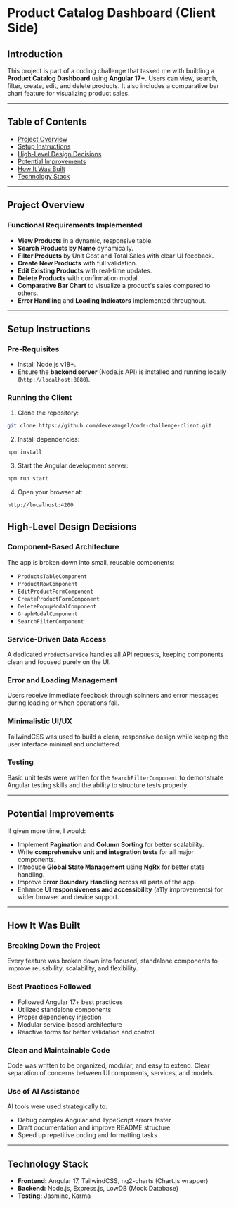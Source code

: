 # Product Catalog Dashboard (Client Side)

## Introduction

This project is part of a coding challenge that tasked me with building a **Product Catalog Dashboard** using **Angular 17+**. Users can view, search, filter, create, edit, and delete products. It also includes a comparative bar chart feature for visualizing product sales.

---

## Table of Contents

- [Project Overview](#project-overview)
- [Setup Instructions](#setup-instructions)
- [High-Level Design Decisions](#high-level-design-decisions)
- [Potential Improvements](#potential-improvements)
- [How It Was Built](#how-it-was-built)
- [Technology Stack](#technology-stack)

---

## Project Overview

### Functional Requirements Implemented

- **View Products** in a dynamic, responsive table.
- **Search Products by Name** dynamically.
- **Filter Products** by Unit Cost and Total Sales with clear UI feedback.
- **Create New Products** with full validation.
- **Edit Existing Products** with real-time updates.
- **Delete Products** with confirmation modal.
- **Comparative Bar Chart** to visualize a product's sales compared to others.
- **Error Handling** and **Loading Indicators** implemented throughout.

---

## Setup Instructions

### Pre-Requisites

- Install Node.js v18+.
- Ensure the **backend server** (Node.js API) is installed and running locally (`http://localhost:8080`).

### Running the Client

1. Clone the repository:

```bash
git clone https://github.com/devevangel/code-challenge-client.git
```

2. Install dependencies:

```bash
npm install
```

3. Start the Angular development server:

```bash
npm run start
```

4. Open your browser at:

```bash
http://localhost:4200
```

## High-Level Design Decisions

### Component-Based Architecture

The app is broken down into small, reusable components:

- `ProductsTableComponent`
- `ProductRowComponent`
- `EditProductFormComponent`
- `CreateProductFormComponent`
- `DeletePopupModalComponent`
- `GraphModalComponent`
- `SearchFilterComponent`

### Service-Driven Data Access

A dedicated `ProductService` handles all API requests, keeping components clean and focused purely on the UI.

### Error and Loading Management

Users receive immediate feedback through spinners and error messages during loading or when operations fail.

### Minimalistic UI/UX

TailwindCSS was used to build a clean, responsive design while keeping the user interface minimal and uncluttered.

### Testing

Basic unit tests were written for the `SearchFilterComponent` to demonstrate Angular testing skills and the ability to structure tests properly.

---

## Potential Improvements

If given more time, I would:

- Implement **Pagination** and **Column Sorting** for better scalability.
- Write **comprehensive unit and integration tests** for all major components.
- Introduce **Global State Management** using **NgRx** for better state handling.
- Improve **Error Boundary Handling** across all parts of the app.
- Enhance **UI responsiveness and accessibility** (a11y improvements) for wider browser and device support.

---

## How It Was Built

### Breaking Down the Project

Every feature was broken down into focused, standalone components to improve reusability, scalability, and flexibility.

### Best Practices Followed

- Followed Angular 17+ best practices
- Utilized standalone components
- Proper dependency injection
- Modular service-based architecture
- Reactive forms for better validation and control

### Clean and Maintainable Code

Code was written to be organized, modular, and easy to extend. Clear separation of concerns between UI components, services, and models.

### Use of AI Assistance

AI tools were used strategically to:

- Debug complex Angular and TypeScript errors faster
- Draft documentation and improve README structure
- Speed up repetitive coding and formatting tasks

---

## Technology Stack

- **Frontend:** Angular 17, TailwindCSS, ng2-charts (Chart.js wrapper)
- **Backend:** Node.js, Express.js, LowDB (Mock Database)
- **Testing:** Jasmine, Karma
